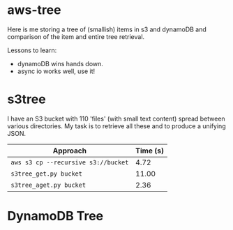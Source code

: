 # aws-tree

Here is me storing a tree of (smallish) items in s3 and dynamoDB and comparison
of the item and entire tree retrieval.

Lessons to learn:

* dynamoDB wins hands down.
* async io works well, use it!

# s3tree

I have an S3 bucket with 110 'files' (with small text content) spread between
various directories.  My task is to retrieve all these and to produce a
unifying JSON.

Approach|Time (s)
--------|----
`aws s3 cp --recursive s3://bucket`|4.72
`s3tree_get.py bucket`|11.00
`s3tree_aget.py bucket`|2.36

# DynamoDB Tree
